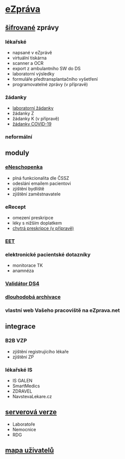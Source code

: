 # [eZpráva](https://docs.google.com/document/d/1-0ye8J10lCAV0GusRe7Er28ygvMjy_ksJ0D99PGc1XI)
## [šifrované](https://ezprava.net/ezprava.pdf) zprávy
### lékařské
- napsané v eZprávě
- virtuální tiskárna
- scanner a OCR
- export z ambulantního SW do DS
- laboratorní výsledky
- formuláře předtransplantačního vyšetření
- programovatelné zprávy (v přípravě)
### žádanky
- [laboratorní žádanky](https://docs.google.com/document/d/1xm3i-xIZXC-8fIF4PttduFhNQHCEsJgvAY2ezt0RFnI/)
- žádanky Z
- žádanky K (v přípravě)
- [žádanky COVID-19](https://docs.google.com/document/d/1S2HIl3vIjo7ArkXIfFHbb9BbhOH5i9ZAnVChbscI6kQ/)

### neformální

## moduly
### [eNeschopenka](https://docs.google.com/document/d/1Zs1mjracVOD29KJVtmhDHq2MNk5WhG_8qMyyiWvlHTI)
- plná funkcionalita dle ČSSZ
- odeslání emailem pacientovi
- zjištění bydliště
- zjištění zaměstnavatele
### eRecept
- omezení preskripce
- léky s nižším doplatkem
- [chytrá preskripce (v přípravě)](https://docs.google.com/document/d/1Hi8wJtMSpOb8BKpeC3BbwyF6l5wz9NF2ss4T3zKTExo/)
### [EET](https://docs.google.com/document/d/1YXcFJGjW_YOxKuPVjgXdCL_Sy0qBIDdd318Vl2Eg2tA)
### elektronické pacientské dotazníky
- monitorace TK
- anamnéza
### [Validátor DS4](https://ezprava.net/ds4)
### [dlouhodobá archivace](https://docs.google.com/document/d/1QAonFuSOaWJ88awGCUAs8Jz2IVbrhdVfyBZx703M-_8)
### vlastní web Vašeho pracoviště na eZprava.net
## integrace
### B2B VZP
- zjištění registrujícího lékaře
- zjištění ZP
### lékařské IS
- IS GALEN
- SmartMedics
- ZDRAVEL
- NavstevaLekare.cz

## [serverová verze](https://docs.google.com/document/d/1xbt-hgWLakeKyGMubvh1JMWpPUWHwXkCgmM3GLdujU0/edit)
- Laboratoře
- Nemocnice
- RDG

## [mapa uživatelů](https://ezprava.net/uzivatele.html)